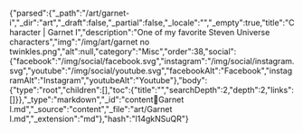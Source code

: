 {"parsed":{"_path":"/art/garnet-i","_dir":"art","_draft":false,"_partial":false,"_locale":"","_empty":true,"title":"Character | Garnet I","description":"One of my favorite Steven Universe characters","img":"/img/art/garnet no twinkles.png","alt":null,"category":"Misc","order":38,"social":{"facebook":"/img/social/facebook.svg","instagram":"/img/social/instagram.svg","youtube":"/img/social/youtube.svg","facebookAlt":"Facebook","instagramAlt":"Instagram","youtubeAlt":"Youtube"},"body":{"type":"root","children":[],"toc":{"title":"","searchDepth":2,"depth":2,"links":[]}},"_type":"markdown","_id":"content:art:Garnet I.md","_source":"content","_file":"art/Garnet I.md","_extension":"md"},"hash":"l14gkNSuQR"}